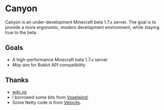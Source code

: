 # Canyon

Canyon is an under-development Minecraft beta 1.7.x server. The goal is to provide
a more ergonomic, modern development environment, while staying true to the beta.

## Goals

* A high-performance Minecraft beta 1.7.x server
* _May_ aim for Bukkit API compatibility

## Thanks

* [wiki.vg](https://wiki.vg)
* I borrowed some bits from [Voxelwind](https://github.com/voxelwind/voxelwind).
* Some Netty code is from [Velocity](https://github.com/VelocityPowered/Velocity).